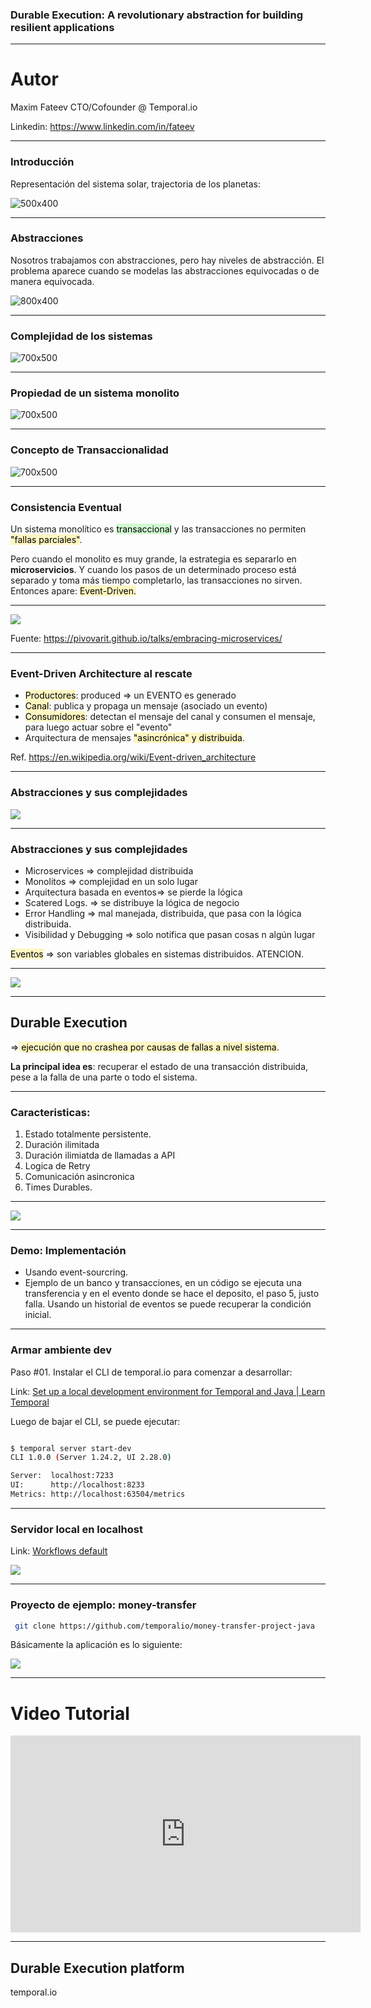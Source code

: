 ### Durable Execution: A revolutionary abstraction for building resilient applications

---

# Autor

Maxim Fateev
CTO/Cofounder @ Temporal.io

Linkedin: https://www.linkedin.com/in/fateev

---
### Introducción

Representación del sistema solar, trajectoria de los planetas:

![500x400](../../images/sistema_solar_trajectoria_planetas_real.png)

---
### Abstracciones

Nosotros trabajamos con abstracciones, pero hay niveles de abstracción. El problema aparece cuando se modelas las abstracciones equivocadas o de manera equivocada.

![800x400](../../images/sistema_solar_copernico.png)

---
### Complejidad de los sistemas

![700x500](../../images/durable_execution_complexity.png)

---
### Propiedad de un sistema monolito

![700x500](../../images/durable_execution_monolito_transaccion.png)


---
### Concepto de Transaccionalidad

![700x500](../../images/durable_execution_transaccional.png)

---

### Consistencia Eventual

Un sistema monolítico es <mark style="background: #BBFABBA6;">transaccional</mark> y las transacciones no permiten <mark style="background: #FFF3A3A6;">"fallas parciales"</mark>.

Pero cuando el monolito es muy grande, la estrategia es separarlo en **microservicios**. Y cuando los pasos de un determinado proceso está separado y toma más tiempo completarlo, las transacciones no sirven. Entonces apare: <mark style="background: #FFF3A3A6;">Event-Driven.</mark>

---

![](../../images/monolith_to_microservices.png)

Fuente: https://pivovarit.github.io/talks/embracing-microservices/

---
### Event-Driven Architecture al rescate

 - <mark style="background: #FFF3A3A6;">Productores</mark>: produced => un EVENTO es generado
 - <mark style="background: #FFF3A3A6;">Canal</mark>: publica y propaga un mensaje (asociado un evento)
- <mark style="background: #FFF3A3A6;">Consumidores</mark>: detectan el mensaje del canal y consumen el mensaje, para luego actuar sobre el "evento"
- Arquitectura de mensajes <mark style="background: #FFF3A3A6;">"asincrónica" y distribuida</mark>.

Ref. https://en.wikipedia.org/wiki/Event-driven_architecture

---
### Abstracciones y sus complejidades

![](../../images/monolith_vs_microservices.jpg)


---
### Abstracciones y sus complejidades

 - Microservices => complejidad distribuida
 - Monolitos => complejidad en un solo lugar
 - Arquitectura basada en eventos=> se pierde la lógica
 - Scatered Logs. => se distribuye la lógica de negocio
 - Error Handling => mal manejada, distribuida, que pasa con la lógica distribuida.
 - Visibilidad y Debugging => solo notifica que pasan cosas n algún lugar

<mark style="background: #FFF3A3A6;">Eventos</mark> => son variables globales en sistemas distribuidos. ATENCION.

---

![](../../images/event_driven_architecture_schema.png)

---
## Durable Execution 

=><mark style="background: #FFF3A3A6;"> ejecución que no crashea por causas de fallas a nivel sistema</mark>.

**La principal idea es**: recuperar el estado de una transacción distribuida, pese a la falla de una parte o todo el sistema.

---
### Caracteristicas:

1. Estado totalmente persistente.
2. Duración ilimitada
3. Duración ilimiatda de llamadas a API
4. Logica de Retry
5. Comunicación asincronica
6. Times Durables.

---

![](../../images/durable_execution_temporal.io.png)

---

### Demo: Implementación

 - Usando event-sourcring.
 - Ejemplo de un banco y transacciones, en un código se ejecuta una transferencia y en el evento donde se hace el deposito, el paso 5, justo falla. Usando un historial de eventos se puede recuperar la condición inicial.

---
### Armar ambiente dev

Paso #01. Instalar el CLI de temporal.io para comenzar a desarrollar:

Link: [Set up a local development environment for Temporal and Java | Learn Temporal](https://learn.temporal.io/getting_started/java/dev_environment/)

Luego de bajar el CLI, se puede ejecutar:

```bash

$ temporal server start-dev
CLI 1.0.0 (Server 1.24.2, UI 2.28.0)

Server:  localhost:7233
UI:      http://localhost:8233
Metrics: http://localhost:63504/metrics

```

---
### Servidor local en localhost

Link: [Workflows default](http://localhost:8233/namespaces/default/workflows)

![](../../images/temporal.io.localhost.png)

---
### Proyecto de ejemplo: money-transfer

```bash
 git clone https://github.com/temporalio/money-transfer-project-java
```

Básicamente la aplicación es lo siguiente:

![](../../images/temporal-high-level-application-design.png)

---

# Video Tutorial

<iframe width="560" height="315" src="https://www.youtube.com/embed/wIpz4ioK0gI?si=xS7z-_UsLxl0McCV" title="YouTube video player" frameborder="0" allow="accelerometer; autoplay; clipboard-write; encrypted-media; gyroscope; picture-in-picture; web-share" referrerpolicy="strict-origin-when-cross-origin" allowfullscreen></iframe>


---

## Durable Execution platform

temporal.io

